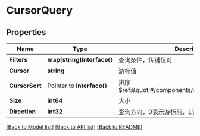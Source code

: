 # CursorQuery

## Properties

Name | Type | Description | Notes
------------ | ------------- | ------------- | -------------
**Filters** | **map[string]interface{}** | 查询条件，传键值对 | [optional] 
**Cursor** | **string** | 游标值 | [optional] 
**CursorSort** | Pointer to **interface{}** | 排序 $ref:\&quot;#/components/schemas/SortSpec\&quot; | [optional] 
**Size** | **int64** | 大小 | [optional] 
**Direction** | **int32** | 查询方向，0表示游标前，1表示游标后 | [optional] 

[[Back to Model list]](../README.md#documentation-for-models) [[Back to API list]](../README.md#documentation-for-api-endpoints) [[Back to README]](../README.md)


